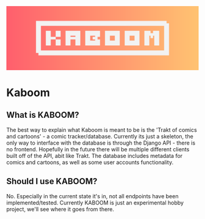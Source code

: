 ![Header](/brand%20assets/KABOOM.png)
<h1><b>Kaboom</b></h1>

## What is KABOOM?
The best way to explain what Kaboom is meant to be is the 'Trakt of comics and cartoons' - a comic tracker/database. Currently its just a skeleton, the only way to interface with the database is through the Django API - there is no frontend. Hopefully in the future there will be multiple different clients built off of the API, abit like Trakt. The database includes metadata for comics and cartoons, as well as some user accounts functionality.

## Should I use KABOOM?
No. Especially in the current state it's in, not all endpoints have been implemented/tested. Currently KABOOM is just an experimental hobby project, we'll see where it goes from there.